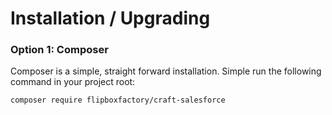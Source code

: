 # Installation / Upgrading

### Option 1: Composer
Composer is a simple, straight forward installation.  Simple run the following command in your project root:

```bash
composer require flipboxfactory/craft-salesforce
```